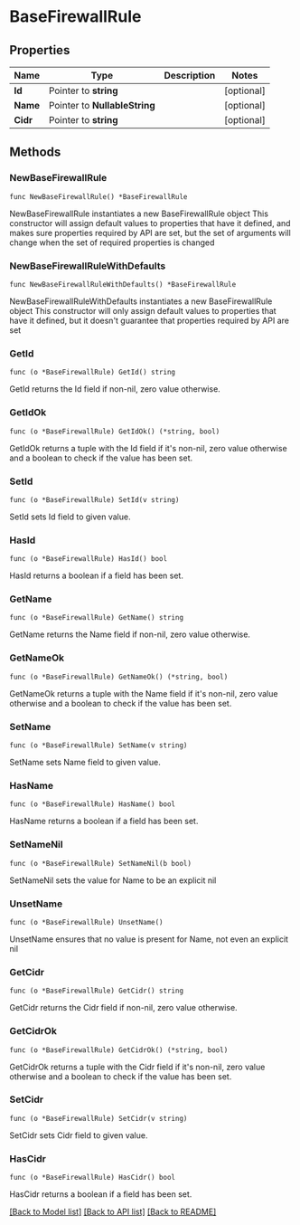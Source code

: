 # BaseFirewallRule

## Properties

Name | Type | Description | Notes
------------ | ------------- | ------------- | -------------
**Id** | Pointer to **string** |  | [optional] 
**Name** | Pointer to **NullableString** |  | [optional] 
**Cidr** | Pointer to **string** |  | [optional] 

## Methods

### NewBaseFirewallRule

`func NewBaseFirewallRule() *BaseFirewallRule`

NewBaseFirewallRule instantiates a new BaseFirewallRule object
This constructor will assign default values to properties that have it defined,
and makes sure properties required by API are set, but the set of arguments
will change when the set of required properties is changed

### NewBaseFirewallRuleWithDefaults

`func NewBaseFirewallRuleWithDefaults() *BaseFirewallRule`

NewBaseFirewallRuleWithDefaults instantiates a new BaseFirewallRule object
This constructor will only assign default values to properties that have it defined,
but it doesn't guarantee that properties required by API are set

### GetId

`func (o *BaseFirewallRule) GetId() string`

GetId returns the Id field if non-nil, zero value otherwise.

### GetIdOk

`func (o *BaseFirewallRule) GetIdOk() (*string, bool)`

GetIdOk returns a tuple with the Id field if it's non-nil, zero value otherwise
and a boolean to check if the value has been set.

### SetId

`func (o *BaseFirewallRule) SetId(v string)`

SetId sets Id field to given value.

### HasId

`func (o *BaseFirewallRule) HasId() bool`

HasId returns a boolean if a field has been set.

### GetName

`func (o *BaseFirewallRule) GetName() string`

GetName returns the Name field if non-nil, zero value otherwise.

### GetNameOk

`func (o *BaseFirewallRule) GetNameOk() (*string, bool)`

GetNameOk returns a tuple with the Name field if it's non-nil, zero value otherwise
and a boolean to check if the value has been set.

### SetName

`func (o *BaseFirewallRule) SetName(v string)`

SetName sets Name field to given value.

### HasName

`func (o *BaseFirewallRule) HasName() bool`

HasName returns a boolean if a field has been set.

### SetNameNil

`func (o *BaseFirewallRule) SetNameNil(b bool)`

 SetNameNil sets the value for Name to be an explicit nil

### UnsetName
`func (o *BaseFirewallRule) UnsetName()`

UnsetName ensures that no value is present for Name, not even an explicit nil
### GetCidr

`func (o *BaseFirewallRule) GetCidr() string`

GetCidr returns the Cidr field if non-nil, zero value otherwise.

### GetCidrOk

`func (o *BaseFirewallRule) GetCidrOk() (*string, bool)`

GetCidrOk returns a tuple with the Cidr field if it's non-nil, zero value otherwise
and a boolean to check if the value has been set.

### SetCidr

`func (o *BaseFirewallRule) SetCidr(v string)`

SetCidr sets Cidr field to given value.

### HasCidr

`func (o *BaseFirewallRule) HasCidr() bool`

HasCidr returns a boolean if a field has been set.


[[Back to Model list]](../README.md#documentation-for-models) [[Back to API list]](../README.md#documentation-for-api-endpoints) [[Back to README]](../README.md)


